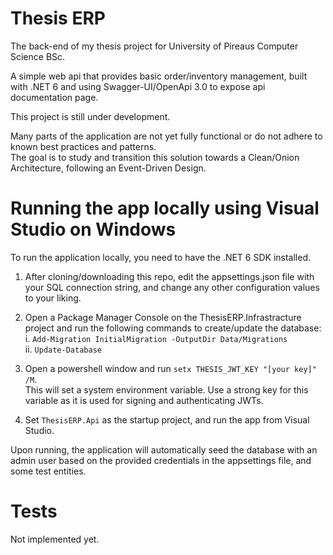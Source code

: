 # Thesis ERP

The back-end of my thesis project for University of Pireaus Computer Science BSc.  

A simple web api that provides basic order/inventory management, built with .NET 6 and using Swagger-UI/OpenApi 3.0 to expose api documentation page. 

This project is still under development.  

Many parts of the application are not yet fully functional or do not adhere to known best practices and patterns.  
The goal is to study and transition this solution towards a Clean/Onion Architecture, following an Event-Driven Design. 

# Running the app locally using Visual Studio on Windows

To run the application locally, you need to have the .NET 6 SDK installed.  

1. After cloning/downloading this repo, edit the appsettings.json file with your SQL connection string, and change any other configuration values to your liking.  

2. Open a Package Manager Console on the ThesisERP.Infrastracture project and run the following commands to create/update the database:  
  i. `Add-Migration InitialMigration -OutputDir Data/Migrations`  
  ii. `Update-Database`

3. Open a powershell window and run `setx THESIS_JWT_KEY "[your key]" /M`.  
  This will set a system environment variable. Use a strong key for this variable as it is used for signing and authenticating JWTs. 

4. Set `ThesisERP.Api` as the startup project, and run the app from Visual Studio. 

Upon running, the application will automatically seed the database with an admin user based on the provided credentials in the appsettings file, and some test entities.  

# Tests

Not implemented yet.
